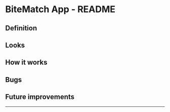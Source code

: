 # BiteMatch App - README
<!-- (description of what it is) -->

## Definition



<!-- add title, description of document, Table of content(if necessary)-->

## Looks

## How it works

## Bugs

## Future improvements


---
